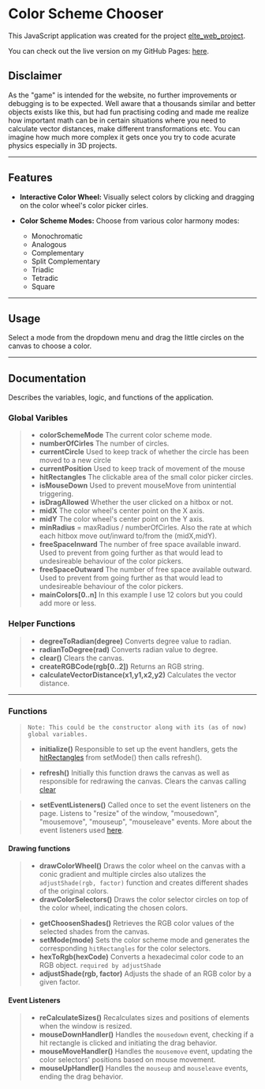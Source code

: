 # Color Scheme Chooser

This JavaScript application was created for the project [elte_web_project](https://github.com/BK-Chris/elte_web_project).

You can check out the live version on my GitHub Pages: [here](https://bk-chris.github.io/elte_web_project/pages/color_scheme.html).

## Disclaimer

As the "game" is intended for the website, no further improvements or debugging is to be expected.
Well aware that a thousands similar and better objects exists like this, but had fun practising coding and made me realize how important math can be in certain situations where you need to calculate vector distances, make different transformations etc.
You can imagine how much more complex it gets once you try to code acurate physics especially in 3D projects.

---

## Features

* **Interactive Color Wheel:**  Visually select colors by clicking and dragging on the color wheel's color picker cirles.

* **Color Scheme Modes:** Choose from various color harmony modes:
    * Monochromatic
    * Analogous
    * Complementary
    * Split Complementary
    * Triadic
    * Tetradic
    * Square

* **

## Usage

Select a mode from the dropdown menu and drag the little circles on the canvas to choose a color.

-------

## Documentation

Describes the variables, logic, and functions of the application.

### Global Varibles
>* **colorSchemeMode** The current color scheme mode.
>* **numberOfCirles** The number of circles.
>* **currentCircle** Used to keep track of whether the circle has been moved to a new circle
>* **currentPosition** Used to keep track of movement of the mouse
>* **hitRectangles** The clickable area of the small color picker circles.
>* **isMouseDown** Used to prevent mouseMove from unintential triggering.
>* **isDragAllowed** Whether the user clicked on a hitbox or not.
>* **midX** The color wheel's center point on the X axis.
>* **midY** The color wheel's center point on the Y axis.
>* **minRadius** = maxRadius / numberOfCirles. Also the rate at which each hitbox move out/inward to/from the (midX,midY).
>* **freeSpaceInward** The number of free space available inward. Used to prevent from going further as that would lead to undesireable behaviour of the color pickers.
>* **freeSpaceOutward** The number of free space available outward. Used to prevent from going further as that would lead to undesireable behaviour of the color pickers.
>* **mainColors[0..n]** In this example I use 12 colors but you could add more or less.

### Helper Functions

>* **degreeToRadian(degree)** Converts degree value to radian.
>* **radianToDegree(rad)** Converts radian value to degree.
>* **clear()** Clears the canvas.
>* **createRGBCode(rgb[0..2])** Returns an RGB string.
>* **calculateVectorDistance(x1,y1,x2,y2)** Calculates the vector distance.

------

### Functions

>`Note: This could be the constructor along with its (as of now) global variables.`
>* **initialize()**
    Responsible to set up the event handlers, gets the [hitRectangles](#global-varibles) from setMode() then calls refresh().

>* **refresh()**
Initially this function draws the canvas as well as responsible for redrawing the canvas. Clears the canvas calling [clear](#helper-functions)

>* **setEventListeners()**
Called once to set the event listeners on the page. Listens to "resize" of the window, "mousedown", "mousemove", "mouseup", "mouseleave" events. More about the event listeners used [here](#event-listeners).

#### Drawing functions
>* **drawColorWheel()** Draws the color wheel on the canvas with a conic gradient and multiple circles also utalizes the `adjustShade(rgb, factor)` function and creates different shades of the original colors.
>* **drawColorSelectors()**  Draws the color selector circles on top of the color wheel, indicating the chosen colors.

>* **getChoosenShades()** Retrieves the RGB color values of the selected shades from the canvas.
>* **setMode(mode)** Sets the color scheme mode and generates the corresponding `hitRectangles` for the color selectors.
>* **hexToRgb(hexCode)** Converts a hexadecimal color code to an RGB object. `required by adjustShade`
>* **adjustShade(rgb, factor)** Adjusts the shade of an RGB color by a given factor.

#### Event Listeners

>* **reCalculateSizes()** Recalculates sizes and positions of elements when the window is resized.
>* **mouseDownHandler()** Handles the `mousedown` event, checking if a hit rectangle is clicked and initiating the drag behavior.
>* **mouseMoveHandler()** Handles the `mousemove` event, updating the color selectors' positions based on mouse movement.
>* **mouseUpHandler()** Handles the `mouseup` and `mouseleave` events, ending the drag behavior.